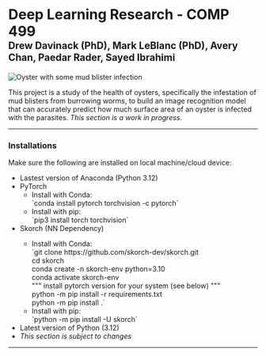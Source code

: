 # Deep Learning Research - COMP 499<br><sub><sup>Drew Davinack (PhD), Mark LeBlanc (PhD), Avery Chan, Paedar Rader, Sayed Ibrahimi</sup></sub>

![Oyster with some mud blister infection](/assets/images/san-juan-mountains.jpg "Oyster with mud blisters")

<p>This project is a study of the health of oysters, specifically the infestation of mud blisters from burrowing worms, to build an image recognition model that can accurately predict how much surface area of an oyster is infected with the parasites. <em>This section is a work in progress.</em></p>

---

### Installations
<p>Make sure the following are installed on local machine/cloud device:</p>
<ul>
<li>Lastest version of Anaconda (Python 3.12)</li>
<li>PyTorch
<ul>
<li>Install with Conda:</li>
`conda install pytorch torchvision -c pytorch`
<li>Install with pip:</li>
`pip3 install torch torchvision`
</ul>
</li>
<li>Skorch (NN Dependency)</li>
<ul>
<li>Install with Conda:</li>
`git  clone  https://github.com/skorch-dev/skorch.git<br>
cd  skorch<br>
conda  create  -n  skorch-env  python=3.10<br>
conda  activate  skorch-env<br>
"""
install pytorch version for your system (see below)
"""<br>
python  -m  pip  install  -r  requirements.txt<br>
python  -m  pip  install  .`<br>
<li>Install with pip:</li>
`python  -m  pip  install  -U  skorch`
</ul>
<li>Latest version of Python (3.12)</li>
<li><em>This section is subject to changes</em></li>
</ul>

---

